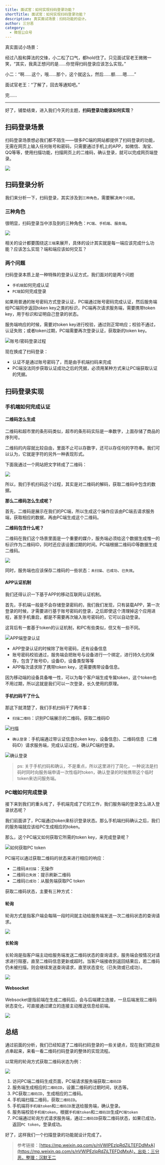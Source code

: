 ```yaml
---
title: 面试官：如何实现扫码登录功能？
shortTitle: 面试官：如何实现扫码登录功能？
description: 真实面试场景：扫码功能的设计。
author: 三分恶
category:
  - 微信公众号
---
```


真实面试小场景：

经过八股和算法的交锋，小二松了口气，都hold住了。只见面试官老王微微一笑，“其实，我真正想问的是……你觉得扫码登录应该怎么实现。”

小二：“啊……这个，哦……那个，这个就这么，然后……额……嗯……”

面试官老王：“了解了，回去等通知吧。”

完……

* * *

好了，铺垫结束，进入我们今天的主题，**扫码登录功能该如何实现**？

## 扫码登录场景

扫码登录场景想必我们都不陌生——很多PC端的网站都提供了扫码登录的功能，无需在网页上输入任何账号和密码，只需要通过手机上的APP，如微信、淘宝、QQ等等，使用扫描功能，扫描网页上的二维码，确认登录，就可以完成网页端登录。

![](http://cdn.tobebetterjavaer.com/tobebetterjavaer/images/nice-article/weixin-miansgrhsxsmdlgn-86315129-1521-4f67-b097-9d3f8ecace2f.jpg)


## 扫码登录分析

我们来分析一下，扫码登录，其实涉及到`三种角色`，需要解决`两个问题`。

### 三种角色

很明显，扫码登录当中涉及到的三种角色：`PC端`、`手机端`、`服务端`。

![](http://cdn.tobebetterjavaer.com/tobebetterjavaer/images/nice-article/weixin-miansgrhsxsmdlgn-fe5c2e6f-3afd-4614-b52a-3b4ff6800f02.jpg)


相关的设计都要围绕这`三端`来展开，具体的设计其实就是每一端应该完成什么功能？应该怎么实现？端和端应该如何交互？

### 两个问题

扫码登录本质上是一种特殊的登录认证方式，我们面对的是两个问题

*   `手机端`如何完成认证
*   `PC端`如何完成登录

如果用普通的账号密码方式登录认证，PC端通过账号密码完成认证，然后服务端给PC端同步返回token key之类的标识，PC端再次请求服务端，需要携带token key，用于标识和证明自己登录的状态。

服务端响应的时候，需要对token key进行校验，通过则正常响应；校验不通过，认证失败；或者token过期，PC端需要再次登录认证，获取新的token key。

![账号/密码登录过程](http://cdn.tobebetterjavaer.com/tobebetterjavaer/images/nice-article/weixin-miansgrhsxsmdlgn-67e71850-ab1c-4265-ba3d-d535d0854c93.jpg)



现在换成了扫码登录：

*   认证不是通过账号密码了，而是由手机端扫码来完成
*   PC端没法同步获取认证成功之后的凭据，必须用某种方式来让PC端获取认证的凭据。

## 扫码登录实现

### 手机端如何完成认证

#### 二维码怎么生成

二维码和超市里的条形码类似，超市的条形码实际是一串数字，上面存储了商品的序列号。

二维码的内容就比较自由，里面不止可以存数字，还可以存任何的字符串。我们可以认为，它就是字符的另外一种表现形式。

下面我通过一个网站把文字转成了二维码：

![](http://cdn.tobebetterjavaer.com/tobebetterjavaer/images/nice-article/weixin-miansgrhsxsmdlgn-3fd81eb5-5c0e-454a-a96a-b6f78612ed9c.jpg)


所以，我们手机扫码这个过程，其实是对二维码的解码，获取二维码中包含的数据。

**那么二维码怎么生成呢？**

首先，二维码是展示在我们的PC端，所以生成这个操作应该由PC端去请求服务端，获取相应的数据，再由PC端生成这个二维码。

**二维码包含什么呢？**

二维码在我们这个场景里面是一个重要的媒介，服务端必须给这个数据生成惟一的标识作为二维码ID，同时还应该设置过期的时间。PC端根据二维码ID等数据生成二维码。

![](http://cdn.tobebetterjavaer.com/tobebetterjavaer/images/nice-article/weixin-miansgrhsxsmdlgn-38073c93-678a-4f19-9db2-cf89acb4295e.jpg)


同时，服务端也应该保存二维码的一些状态：`未扫描`、`已成功`、`已失效`。

#### APP认证机制

我们还得认识一下基于APP的移动互联网认证机制。

首先，手机端一般是不会存储登录密码的，我们我们发现，只有装载APP，第一次登录的时候，才需要进行基于账号密码的登录，之后即使这个清理掉这个应用进程，甚至手机重启，都是不需要再次输入账号密码的，它可以自动登录。

这背后有一套基于token的认证机制，和PC有些类似，但又有一些不同。

![APP端登录认证](http://cdn.tobebetterjavaer.com/tobebetterjavaer/images/nice-article/weixin-miansgrhsxsmdlgn-aabd9efb-073a-40ca-bf89-9f04add94dbc.jpg)



*   APP登录认证的时候除了账号密码，还有设备信息
*   账号密码校验通过，服务端会把账号与设备进行一个绑定，进行持久化的保存，包含了账号ID，设备ID，设备类型等等
*   APP每次请求除了携带token key，还需要携带设备信息。

因为移动端的设备具备唯一性，可以为每个客户端生成专属token，这个token也不用过期，所以这就是我们可以一次登录，长久使用的原理。

#### 手机扫码干了什么

那这下就清楚了，我们手机扫码干了两件事：

*   `扫描二维码`：识别PC端展示的二维码，获取二维码ID

![扫描](http://cdn.tobebetterjavaer.com/tobebetterjavaer/images/nice-article/weixin-miansgrhsxsmdlgn-2b1e6388-651c-455a-8b53-48d21d01f328.jpg)



*   `确认登录`：手机端通过带认证信息(token key、设备信息)、二维码信息（二维码ID）请求服务端，完成认证过程，确认PC端的登录。

![确认登录](http://cdn.tobebetterjavaer.com/tobebetterjavaer/images/nice-article/weixin-miansgrhsxsmdlgn-64710a20-1dab-4070-b276-62b237b53d29.jpg)



> ps: 关于手机扫码和确认，不是重点，所以这里进行了简化，一种说法是扫码时同时向服务端申请一次性临时token，确认登录的时候携带这个临时token来访问服务端。

### PC端如何完成登录

接下来到我们的重头戏了，手机端完成了它的工作，我们服务端的登录怎么进入登录状态呢？

我们前面讲了，PC端通过token来标识登录状态。那么手机端扫码确认之后，我们的服务端就应该给PC生成相应的token。

那么，这个PC端又如何获取它所需的token key，来完成登录呢？

![如何获取PC token](http://cdn.tobebetterjavaer.com/tobebetterjavaer/images/nice-article/weixin-miansgrhsxsmdlgn-ec79824f-70fe-41f2-a68d-69253f6d3f02.jpg)



PC端可以通过获取二维码的状态来进行相应的响应：

*   二维码`未扫描`：无操作
*   二维码`已失效`：提示刷新二维码
*   二维码`已成功`：从服务端获取PC token

获取二维码状态，主要有三种方式：

#### 轮询

轮询方式是指客户端会每隔一段时间就主动给服务端发送一次二维码状态的查询请求。

![](http://cdn.tobebetterjavaer.com/tobebetterjavaer/images/nice-article/weixin-miansgrhsxsmdlgn-577a805c-f8f0-435c-bce2-1ddd7fc37a17.jpg)

#### 长轮询

长轮询是指客户端主动给服务端发送二维码状态的查询请求，服务端会按情况对请求进行阻塞，直至二维码信息更新或超时。当客户端接收到返回结果后，若二维码仍未被扫描，则会继续发送查询请求，直至状态变化（已失效或已成功）。

![](http://cdn.tobebetterjavaer.com/tobebetterjavaer/images/nice-article/weixin-miansgrhsxsmdlgn-7b93c013-3f28-4ef1-81e0-a7260257d7e5.jpg)


#### Websocket

Websocket是指前端在生成二维码后，会与后端建立连接，一旦后端发现二维码状态变化，可直接通过建立的连接主动推送信息给前端。

![](http://cdn.tobebetterjavaer.com/tobebetterjavaer/images/nice-article/weixin-miansgrhsxsmdlgn-0aec0448-7820-4082-a2a4-7ea0524a3154.jpg)

## 总结

通过前面的分析，我们已经知道了二维码扫码登录的一些关键点，现在我们把这些点串起来，来看一看二维码扫码登录的整体的实现流程。

以常用的轮询方式获取二维码状态为例：

![](http://cdn.tobebetterjavaer.com/tobebetterjavaer/images/nice-article/weixin-miansgrhsxsmdlgn-c14345f7-c073-46a0-9d53-0408c01a742f.jpg)


1.  访问PC端二维码生成页面，PC端请求服务端获取`二维码ID`
2.  服务端生成相应的`二维码ID`，设置二维码的过期时间，状态等。
3.  PC获取`二维码ID`，生成相应的二维码。
4.  手机端扫描二维码，获取`二维码ID`。
5.  手机端将`手机端token`和`二维码ID`发送给服务端，确认登录。
6.  服务端校验`手机端token`，根据`手机端token`和`二维码ID`生成`PC端token`
7.  PC端通过轮询方式请求服务端，通过`二维码ID`获取二维码状态，如果已成功，返回`PC token`，登录成功。

好了，这样我们一个扫描登录的功能就设计完成了。

>参考链接：[https://mp.weixin.qq.com/s/nVWIPEzlpRdZjLTEFDdMxA](https://mp.weixin.qq.com/s/nVWIPEzlpRdZjLTEFDdMxA)，出处：三分恶，整理：沉默王二

